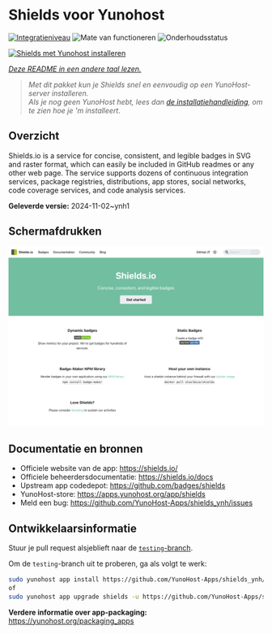 <!--
NB: Deze README is automatisch gegenereerd door <https://github.com/YunoHost/apps/tree/master/tools/readme_generator>
Hij mag NIET handmatig aangepast worden.
-->

# Shields voor Yunohost

[![Integratieniveau](https://dash.yunohost.org/integration/shields.svg)](https://ci-apps.yunohost.org/ci/apps/shields/) ![Mate van functioneren](https://ci-apps.yunohost.org/ci/badges/shields.status.svg) ![Onderhoudsstatus](https://ci-apps.yunohost.org/ci/badges/shields.maintain.svg)

[![Shields met Yunohost installeren](https://install-app.yunohost.org/install-with-yunohost.svg)](https://install-app.yunohost.org/?app=shields)

*[Deze README in een andere taal lezen.](./ALL_README.md)*

> *Met dit pakket kun je Shields snel en eenvoudig op een YunoHost-server installeren.*  
> *Als je nog geen YunoHost hebt, lees dan [de installatiehandleiding](https://yunohost.org/install), om te zien hoe je 'm installeert.*

## Overzicht

Shields.io is a service for concise, consistent, and legible badges in SVG and raster format, which can easily be included in GitHub readmes or any other web page. The service supports dozens of continuous integration services, package registries, distributions, app stores, social networks, code coverage services, and code analysis services.

**Geleverde versie:** 2024-11-02~ynh1

## Schermafdrukken

![Schermafdrukken van Shields](./doc/screenshots/screenshot.png)

## Documentatie en bronnen

- Officiele website van de app: <https://shields.io/>
- Officiele beheerdersdocumentatie: <https://shields.io/docs>
- Upstream app codedepot: <https://github.com/badges/shields>
- YunoHost-store: <https://apps.yunohost.org/app/shields>
- Meld een bug: <https://github.com/YunoHost-Apps/shields_ynh/issues>

## Ontwikkelaarsinformatie

Stuur je pull request alsjeblieft naar de [`testing`-branch](https://github.com/YunoHost-Apps/shields_ynh/tree/testing).

Om de `testing`-branch uit te proberen, ga als volgt te werk:

```bash
sudo yunohost app install https://github.com/YunoHost-Apps/shields_ynh/tree/testing --debug
of
sudo yunohost app upgrade shields -u https://github.com/YunoHost-Apps/shields_ynh/tree/testing --debug
```

**Verdere informatie over app-packaging:** <https://yunohost.org/packaging_apps>
